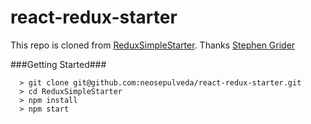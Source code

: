 # react-redux-starter

This repo is cloned from [ReduxSimpleStarter](https://github.com/StephenGrider/ReduxSimpleStarter). Thanks [Stephen Grider](https://github.com/StephenGrider)

###Getting Started###
```
  > git clone git@github.com:neosepulveda/react-redux-starter.git
  > cd ReduxSimpleStarter
  > npm install
  > npm start
```
